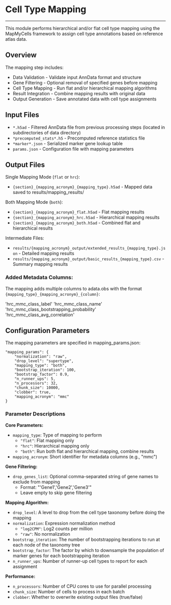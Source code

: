 # Cell Type Mapping 
---
This module performs hierarchical and/or flat cell type mapping using the MapMyCells framework to assign cell type annotations based on reference atlas data.

## Overview
The mapping step includes:

- Data Validation - Validate input AnnData format and structure
- Gene Filtering - Optional removal of specified genes before mapping
- Cell Type Mapping - Run flat and/or hierarchical mapping algorithms
- Result Integration - Combine mapping results with original data
- Output Generation - Save annotated data with cell type assignments

## Input Files

- `*.h5ad` - Filtered AnnData file from previous processing steps (located in subdirectories of data directory)
- `*precomputed_stats*.h5` - Precomputed reference statistics file
- `*marker*.json` - Serialized marker gene lookup table
- `params.json` - Configuration file with mapping parameters

## Output Files
Single Mapping Mode (`flat` or `hrc`):

- `{section}_{mapping_acronym}_{mapping_type}.h5ad` - Mapped data saved to results/mapping_results/

Both Mapping Mode (`both`):

- `{section}_{mapping_acronym}_flat.h5ad` - Flat mapping results
- `{section}_{mapping_acronym}_hrc.h5ad` - Hierarchical mapping results
- `{section}_{mapping_acronym}_both.h5ad` - Combined flat and hierarchical results

Intermediate Files:

- `results/{mapping_acronym}_output/extended_results_{mapping_type}.json` - Detailed mapping results
- `results/{mapping_acronym}_output/basic_results_{mapping_type}.csv` - Summary mapping results

### Added Metadata Columns:
The mapping adds multiple columns to adata.obs with the format `{mapping_type}_{mapping_acronym}_{column}`:

'hrc_mmc_class_label'
'hrc_mmc_class_name'
'hrc_mmc_class_bootstrapping_probability'
'hrc_mmc_class_avg_correlation'

## Configuration Parameters
The mapping parameters are specified in mapping_params.json:

    "mapping_params": {
        "normalization": "raw",
        "drop_level": "supertype",
        "mapping_type": "both",
        "bootstrap_iteration": 100,
        "bootstrap_factor": 0.9,
        "n_runner_ups": 5,
        "n_processors": 32,
        "chunk_size": 10000,
        "clobber": true,
        "mapping_acronym": "mmc"
    }


### Parameter Descriptions
**Core Parameters:**

- `mapping_type`: Type of mapping to perform
  - `"flat"`: Flat mapping only
  - `"hrc"`: Hierarchical mapping only 
  - `"both"`: Run both flat and hierarchical mapping, combine results
- `mapping_acronym`: Short identifier for metadata columns (e.g., "mmc")

**Gene Filtering:**

- `drop_genes_list`: Optional comma-separated string of gene names to exclude from mapping
  - Format: "'Gene1','Gene2','Gene3'"
  - Leave empty to skip gene filtering
  
**Mapping Algorithm:**

- `drop_level`: A level to drop from the cell type taxonomy before doing the mapping
- `normalization`: Expression normalization method
  - `"log2CPM"`: Log2 counts per million 
  - `"raw"`: No normalization 
- `bootstrap_iteration`: The number of bootstrapping iterations to run at each node of the taxonomy tree
- `bootstrap_factor`: The factor by which to downsample the population of marker genes for each bootstrapping iteration
- `n_runner_ups`: Number of runner-up cell types to report for each assignment

**Performance:**

- `n_processors`: Number of CPU cores to use for parallel processing
- `chunk_size`: Number of cells to process in each batch
- `clobber`: Whether to overwrite existing output files (true/false)



